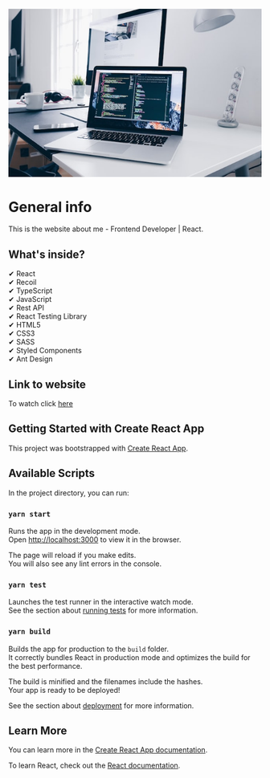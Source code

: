 ![cover](./public/cover.jpg)

# General info

This is the website about me - Frontend Developer | React.
<br />

## What's inside?

✔ React<br />
✔ Recoil<br />
✔ TypeScript<br />
✔ JavaScript<br />
✔ Rest API<br />
✔ React Testing Library<br />
✔ HTML5<br />
✔ CSS3<br />
✔ SASS<br />
✔ Styled Components<br />
✔ Ant Design<br />

## Link to website

To watch click [here]

[here]: https://www.makadev.pl

## Getting Started with Create React App

This project was bootstrapped with [Create React App](https://github.com/facebook/create-react-app).

## Available Scripts

In the project directory, you can run:

### `yarn start`

Runs the app in the development mode.\
Open [http://localhost:3000](http://localhost:3000) to view it in the browser.

The page will reload if you make edits.\
You will also see any lint errors in the console.

### `yarn test`

Launches the test runner in the interactive watch mode.\
See the section about [running tests](https://facebook.github.io/create-react-app/docs/running-tests) for more information.

### `yarn build`

Builds the app for production to the `build` folder.\
It correctly bundles React in production mode and optimizes the build for the best performance.

The build is minified and the filenames include the hashes.\
Your app is ready to be deployed!

See the section about [deployment](https://facebook.github.io/create-react-app/docs/deployment) for more information.

## Learn More

You can learn more in the [Create React App documentation](https://facebook.github.io/create-react-app/docs/getting-started).

To learn React, check out the [React documentation](https://reactjs.org/).
